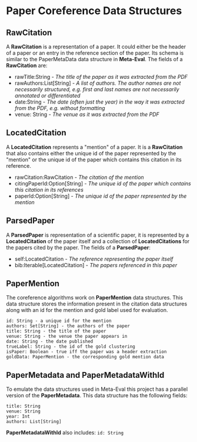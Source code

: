 # Paper Coreference Data Structures #

## RawCitation ##

A __RawCitation__ is a representation of a paper. It could either be the header of a paper or an entry in the reference section of the paper. Its schema is similar to the PaperMetaData data structure in __Meta-Eval__. The fields of a __RawCitation__ are:

- rawTitle:String - _The title of the paper as it was extracted from the PDF_
- rawAuthors:List[String] - _A list of authors. The author names are not necessarily structured, e.g. first and last names are not necessarily annotated or differentiated_
- date:String - _The date (often just the year) in the way it was extracted from the PDF, e.g. without formatting_
- venue: String - _The venue as it was extracted from the PDF_

## LocatedCitation ##

A __LocatedCitation__ represents a "mention" of a paper. It is a __RawCitation__ that also contains either the unique id of the paper represented by the "mention" or the unique id of the paper which contains this citation in its reference.

- rawCitation:RawCitation - _The citation of the mention_
- citingPaperId:Option[String] - _The unique id of the paper which contains this citation in its references_
- paperId:Option[String] - _The unique id of the paper represented by the mention_

## ParsedPaper ##

A __ParsedPaper__ is representation of a scientific paper, it is represented by a __LocatedCitation__ of the paper itself and a collection of __LocatedCitations__ for the papers cited by the paper. The fields of a __ParsedPaper__:

- self:LocatedCitation - _The reference representing the paper itself_
- bib:Iterable[LocatedCitation] - _The papers referenced in this paper_

## PaperMention ##

The coreference algorithms work on __PaperMention__ data structures. This data structure stores the information present in the citation data structures along with an id for the mention and gold label used for evaluation.

```
id: String - a unique id for the mention
authors: Set[String] - the authors of the paper
title: String - the title of the paper
venue: String - the venue the paper appears in
date: String - the date published
trueLabel: String - the id of the gold clustering
isPaper: Boolean - true iff the paper was a header extraction
goldData: PaperMention - the corresponding gold mention data
 ```

## PaperMetadata and PaperMetadataWithId #

To emulate the data structures used in Meta-Eval this project has a parallel version of the __PaperMetadata__. This data structure has the following fields:

```
title: String
venue: String
year: Int
authors: List[String]
```

__PaperMetadataWithId__ also includes: ```id: String```